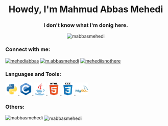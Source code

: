 <h1 align="center">Howdy, I'm Mahmud Abbas Mehedi</h1>
<h3 align="center">I don't know what I'm donig here.</h3>

<p align="center"> <img src="https://media1.tenor.com/m/tN2fmK9qeM8AAAAd/peter-griffin.gif" alt="mabbasmehedi" /> </p>

<h3 align="left">Connect with me:</h3>
<p align="left">
<a href="https://linkedin.com/in/mehediabbas" target="_blank"><img align="center" src="https://raw.githubusercontent.com/rahuldkjain/github-profile-readme-generator/master/src/images/icons/Social/linked-in-alt.svg" alt="mehediabbas" height="30" width="40" /></a>
<a href="https://fb.com/m.abbasmehedi" target="_blank"><img align="center" src="https://raw.githubusercontent.com/rahuldkjain/github-profile-readme-generator/master/src/images/icons/Social/facebook.svg" alt="m.abbasmehedi" height="30" width="40" /></a>
<a href="https://instagram.com/mehediisnothere" target="_blank"><img align="center" src="https://raw.githubusercontent.com/rahuldkjain/github-profile-readme-generator/master/src/images/icons/Social/instagram.svg" alt="mehediisnothere" height="30" width="40" /></a>
</p>

<h3 align="left">Languages and Tools:</h3>
<p align="left"> 
<a href="https://www.python.org" target="_blank" rel="noreferrer"> <img src="https://raw.githubusercontent.com/devicons/devicon/master/icons/python/python-original.svg" alt="python" width="40" height="40"/> </a>
<a href="https://www.cprogramming.com/" target="_blank" rel="noreferrer"> <img src="https://raw.githubusercontent.com/devicons/devicon/master/icons/c/c-original.svg" alt="c" width="40" height="40"/> </a>
<a href="https://www.java.com" target="_blank" rel="noreferrer"> <img src="https://raw.githubusercontent.com/devicons/devicon/master/icons/java/java-original.svg" alt="java" width="40" height="40"/> </a>
<a href="https://html.com/" target="_blank" rel="noreferrer"> <img src="https://raw.githubusercontent.com/devicons/devicon/master/icons/html5/html5-original-wordmark.svg" alt="html5" width="40" height="40"/> </a>
<a href="https://www.w3schools.com/css/" target="_blank" rel="noreferrer"> <img src="https://raw.githubusercontent.com/devicons/devicon/master/icons/css3/css3-original-wordmark.svg" alt="css3" width="40" height="40"/> </a>
<a href="https://www.mysql.com/" target="_blank" rel="noreferrer"> <img src="https://raw.githubusercontent.com/devicons/devicon/master/icons/mysql/mysql-original-wordmark.svg" alt="mysql" width="40" height="40"/> </a> 
</p>

<h3 align="left">Others:</h3>
<p><img align="left" src="https://github-readme-stats.vercel.app/api/top-langs?username=mabbasmehedi&show_icons=true&locale=en&layout=compact" alt="mabbasmehedi" /></p>

<p>&nbsp;<img align="center" src="https://github-readme-stats.vercel.app/api?username=mabbasmehedi&show_icons=true&locale=en" alt="mabbasmehedi" /></p>
